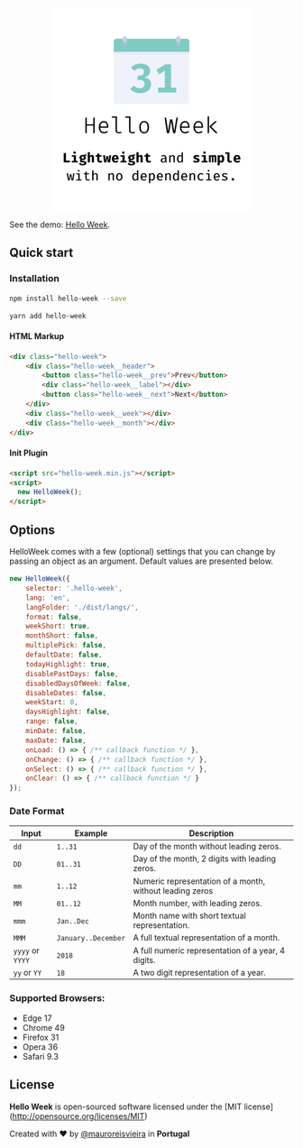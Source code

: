 <p align="center"><img src="assets/images/hello-week.png" width="360"/></p>

See the demo: [Hello Week](https://maurovieirareis.github.io/hello-week/).

## Quick start

### Installation

```bash
npm install hello-week --save
```

```bash
yarn add hello-week
```

#### HTML Markup

```html
<div class="hello-week">
    <div class="hello-week__header">
        <button class="hello-week__prev">Prev</button>
        <div class="hello-week__label"></div>
        <button class="hello-week__next">Next</button>
    </div>
    <div class="hello-week__week"></div>
    <div class="hello-week__month"></div>
</div>
```

#### Init Plugin

```html
<script src="hello-week.min.js"></script>
<script>
  new HelloWeek();
</script>
```

## Options

HelloWeek comes with a few (optional) settings that you can change by passing an object as an argument.
Default values are presented below.

```js
new HelloWeek({
    selector: '.hello-week',
    lang: 'en',
    langFolder: './dist/langs/',
    format: false,
    weekShort: true,
    monthShort: false,
    multiplePick: false,
    defaultDate: false,
    todayHighlight: true,
    disablePastDays: false,
    disabledDaysOfWeek: false,
    disableDates: false,
    weekStart: 0,
    daysHighlight: false,
    range: false,
    minDate: false,
    maxDate: false,
    onLoad: () => { /** callback function */ },
    onChange: () => { /** callback function */ },
    onSelect: () => { /** callback function */ },
    onClear: () => { /** callback function */ }
});
```

### Date Format

Input | Example | Description |
--- | --- | ---|
`dd` | `1..31` | Day of the month without leading zeros.
`DD` | `01..31` | Day of the month, 2 digits with leading zeros.
`mm` | `1..12` | Numeric representation of a month, without leading zeros
`MM` | `01..12` | Month number, with leading zeros.
`mmm` | `Jan..Dec` | Month name with short textual representation.
`MMM` | `January..December` | A full textual representation of a month.
`yyyy` or `YYYY` | `2018` | A full numeric representation of a year, 4 digits.
`yy` or `YY` | `18` |   A two digit representation of a year.

### Supported Browsers:

- Edge 17
- Chrome 49
- Firefox 31
- Opera 36
- Safari 9.3

## License

**Hello Week** is open-sourced software licensed under the \[MIT license\](http://opensource.org/licenses/MIT)

Created with ♥️ by [@mauroreisvieira](https://twitter.com/mauroreisvieira) in **Portugal**
